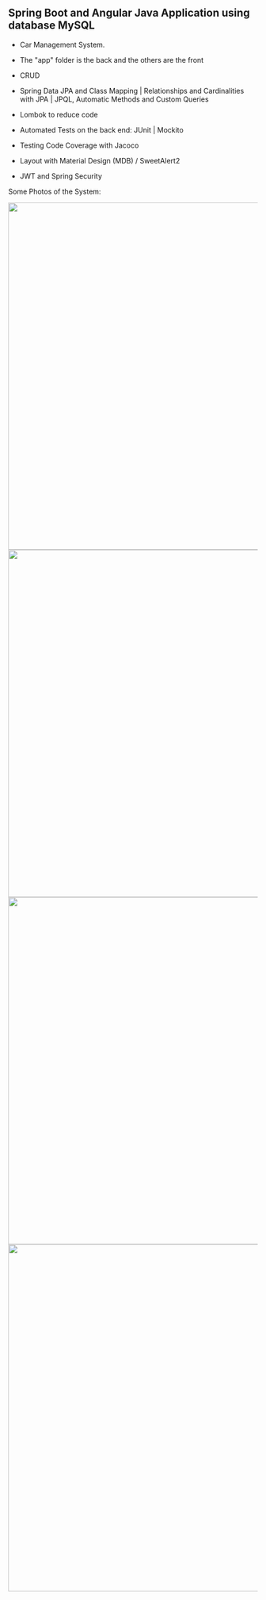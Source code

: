 ## Spring Boot and Angular Java Application using database MySQL

* Car Management System.

* The "app" folder is the back and the others are the front

* CRUD

* Spring Data JPA and Class Mapping | Relationships and Cardinalities with JPA | JPQL, Automatic Methods and Custom Queries

* Lombok to reduce code

* Automated Tests on the back end: JUnit | Mockito

* Testing Code Coverage with Jacoco

* Layout with Material Design (MDB) / SweetAlert2

* JWT and Spring Security

Some Photos of the System:

<img src="https://github.com/user-attachments/assets/205f94c1-1384-4198-b679-698da1d011c0" width="700px">

<img src="https://github.com/user-attachments/assets/d7c13d8f-d182-4fa1-9928-eba569c5f182" width="700px">

<img src="https://github.com/user-attachments/assets/1a9ec98a-68b7-4378-9849-1e5c84e63fa8" width="700px">

<img src="https://github.com/user-attachments/assets/3e523102-f528-4197-a818-5f6585473163" width="700px">
